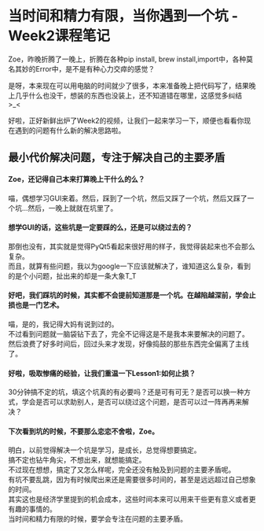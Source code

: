 # 当时间和精力有限，当你遇到一个坑 - Week2课程笔记

Zoe，昨晚折腾了一晚上，折腾在各种pip install, brew install,import中，各种莫名其妙的Error中，是不是有种心力交瘁的感觉？  

是呀，本来现在可以用电脑的时间就少了很多，本来准备晚上把代码写了，结果晚上几乎什么也没干，想装的东西也没装上，还不知道错在哪里，这感觉多纠结  >_<

好啦，正好新鲜出炉了Week2的视频，让我们一起来学习一下，顺便也看看你现在遇到的问题有什么新的解决思路啦。

## 最小代价解决问题，专注于解决自己的主要矛盾
#### Zoe，还记得自己本来打算晚上干什么的么？  
喵，偶想学习GUI来着。然后，踩到了一个坑，然后又踩了一个坑，然后又踩了一个坑...然后，一晚上就就在坑里了。

#### 想学GUI的话，这些坑是一定要踩的么，还是可以绕过去的？ 
那倒也没有，其实就是觉得PyQt5看起来很好用的样子，我觉得装起来也不会那么复杂。  
而且，就算有些问题，我以为google一下应该就解决了，谁知道这么复杂，看到的是个小问题，扯出来的却是一条大象T_T

#### 好吧，我们踩坑的时候，其实都不会提前知道那是一个坑。在越陷越深前，学会止损也是一门艺术。
喵，是的，我记得大妈有说到过的。  
不过看到问题就一脑袋钻下去了，完全不记得这是不是我本来要解决的问题了。  
然后浪费了好多时间后，回过头来才发现，好像捣鼓的那些东西完全偏离了主线了。

#### 好啦，吸取惨痛的经验，让我们重温一下Lesson1:如何止损？
30分钟搞不定的坑，填这个坑真的有必要吗？还是可有可无？是否可以换一种方式，学会是否可以求助别人，是否可以绕过这个问题，是否可以过一阵再再来解决？

#### 下次看到坑的时候，不要那么恋恋不舍啦，Zoe。
明白，以前觉得解决一个坑是学习，是成长，总觉得想要搞定。  
搞不定也钻牛角尖，不想出来，就想能搞定。  
不过现在想想，搞定了又怎么样呢，完全还没有触及到问题的主要矛盾呢。  
有坑不要乱跳，因为有时候爬出来还是需要很多时间的，甚至是远远超过自己想象的时间。  
其实这也是经济学里提到的机会成本，这些时间本来可以用来干些更有意义或者更有趣的事情的。  
当时间和精力有限的时候，要学会专注在问题的主要矛盾。